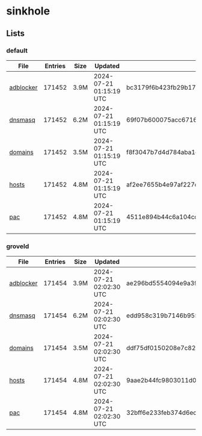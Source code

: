 # sinkhole

## Lists

### default

|File|Entries|Size|Updated|Hash|
|-|-|-|-|-|
|[adblocker](https://raw.githubusercontent.com/groveld/sinkhole/lists/default/adblocker.txt)|171452|3.9M|2024-07-21 01:15:19 UTC|bc3179f6b423fb29b17a95a75fe610027a9306fa693d95624d7bf605cd0a3e8f|
|[dnsmasq](https://raw.githubusercontent.com/groveld/sinkhole/lists/default/dnsmasq.txt)|171452|6.2M|2024-07-21 01:15:19 UTC|69f07b600075acc67168268b3b57faddc43edeaff9426cd055e90a6456ebfbfc|
|[domains](https://raw.githubusercontent.com/groveld/sinkhole/lists/default/domains.txt)|171452|3.5M|2024-07-21 01:15:19 UTC|f8f3047b7d4d784aba1ccfb421f36f0efc727bbd10aaae243e752641865d7f36|
|[hosts](https://raw.githubusercontent.com/groveld/sinkhole/lists/default/hosts.txt)|171452|4.8M|2024-07-21 01:15:19 UTC|af2ee7655b4e97af227cda00b7ea20a0ae90b6a3ed6c4dbc436eadd552e36644|
|[pac](https://raw.githubusercontent.com/groveld/sinkhole/lists/default/pac.txt)|171452|4.8M|2024-07-21 01:15:19 UTC|4511e894b44c6a104cc8f00d9bf8e6703095b8cf5d10279244972a23e3b91f18|

### groveld

|File|Entries|Size|Updated|Hash|
|-|-|-|-|-|
|[adblocker](https://raw.githubusercontent.com/groveld/sinkhole/lists/groveld/adblocker.txt)|171454|3.9M|2024-07-21 02:02:30 UTC|ae296bd5554094e9a39c651c1672f57df4d3cc8ee8d256f0a85e2fa9d3132524|
|[dnsmasq](https://raw.githubusercontent.com/groveld/sinkhole/lists/groveld/dnsmasq.txt)|171454|6.2M|2024-07-21 02:02:30 UTC|edd958c319b7146b955cf6f7de56746bddc5c374f715ab63fbf293d3b1aaff8a|
|[domains](https://raw.githubusercontent.com/groveld/sinkhole/lists/groveld/domains.txt)|171454|3.5M|2024-07-21 02:02:30 UTC|ddf75df0150208e7c825ccb2ab45c87ec18fda07fe343ec11351fff74bd8ea5c|
|[hosts](https://raw.githubusercontent.com/groveld/sinkhole/lists/groveld/hosts.txt)|171454|4.8M|2024-07-21 02:02:30 UTC|9aae2b44fc9803011d0e2d91a231b9bac2cf37d26ed97a0e157ce2711b8789e2|
|[pac](https://raw.githubusercontent.com/groveld/sinkhole/lists/groveld/pac.txt)|171454|4.8M|2024-07-21 02:02:30 UTC|32bff6e233feb374d6ecd879ee5e03c8819c76787cf333666a1767288c068157|
